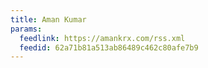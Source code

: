 ```yaml
---
title: Aman Kumar
params:
  feedlink: https://amankrx.com/rss.xml
  feedid: 62a71b81a513ab86489c462c80afe7b9
---
```

